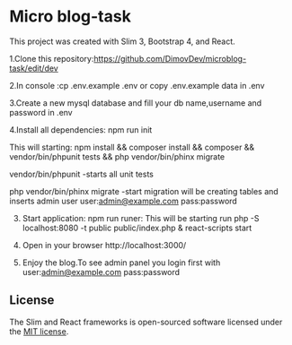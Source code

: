 # Micro blog-task


This project was created with Slim 3, Bootstrap 4, and React.



1.Clone this repository:https://github.com/DimovDev/microblog-task/edit/dev

2.In console :cp .env.example .env or copy .env.example data in .env

3.Create a new mysql database and fill your db name,username and password in .env

4.Install all dependencies: npm run init

This will starting: npm install  && composer install && composer && vendor/bin/phpunit tests && php vendor/bin/phinx migrate

vendor/bin/phpunit -starts all unit tests

php vendor/bin/phinx migrate  -start migration  will be creating tables and inserts admin user user:admin@example.com pass:password

3. Start application: npm run runer:
This will be starting run php -S localhost:8080 -t public  public/index.php & react-scripts start

4. Open in your browser http://localhost:3000/

5. Enjoy the blog.To see admin panel you login first with user:admin@example.com pass:password


## License

The Slim and React frameworks is open-sourced software licensed under the [MIT license](https://opensource.org/licenses/MIT).
